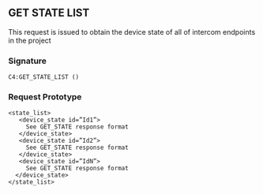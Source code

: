## GET STATE LIST

This request is issued to obtain the device state of all of intercom endpoints in the project


### Signature

`C4:GET_STATE_LIST ()`


### Request Prototype

```
<state_list>
   <device_state id=”Id1”> 
     See GET_STATE response format
   </device_state>
   <device_state id=”Id2”> 
     See GET_STATE response format
   </device_state>
   <device_state id=”IdN”> 
     See GET_STATE response format
  </device_state>
</state_list>
```

